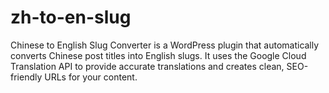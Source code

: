 # zh-to-en-slug
Chinese to English Slug Converter is a WordPress plugin that automatically converts Chinese post titles into English slugs. It uses the Google Cloud Translation API to provide accurate translations and creates clean, SEO-friendly URLs for your content.
